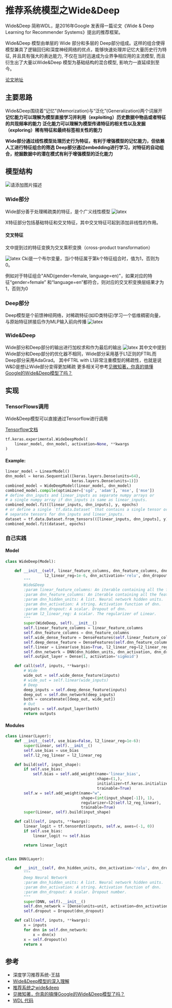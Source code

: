 # 推荐系统模型之Wide&Deep

Wide&Deep 简称WDL，是2016年Google 发表得一篇论文《Wide & Deep Learning for Recommender Systems》提出的推荐框架。

Wide&Deep 模型由单层的 Wide 部分和多层的 Deep部分组成。这样的组合使得模型兼具了逻辑回归和深度神经网络的优点，能够快速处理并记忆大量历史行为特征, 并且具有强大的表达能力, 不仅在当时迅速成为业界争相应用的主流模型, 而且衍生出了大量以Wide\&Deep 模型为基础结构的混合模型, 影响力一直延续到至今。

[论文地址](https://link.zhihu.com/?target=https%3A//arxiv.org/pdf/1606.07792.pdf)

## 主要思路

Wide&Deep围绕着“记忆”(Memorization)与“泛化”(Generalization)两个词展开
**记忆能力可以理解为模型直接学习并利用（exploiting）历史数据中物品或者特征的共现频率的能力**
**泛化能力可以理解为模型传递特征的相关性以及发掘（exploring）稀有特征和最终标签相关性的能力**

**Wide部分通过线性模型处理历史行为特征，有利于增强模型的记忆能力，但依赖人工进行特征组合的筛选**
**Deep部分通过embedding进行学习，对特征的自动组合，挖掘数据中的潜在模式有利于增强模型的泛化能力**


## 模型结构
![请添加图片描述](https://img-blog.csdnimg.cn/f436882d44b142878eca236155f33562.png?x-oss-process=image/watermark,type_ZHJvaWRzYW5zZmFsbGJhY2s,shadow_50,text_Q1NETiBAQkVOVUxM,size_20,color_FFFFFF,t_70,g_se,x_16)


### Wide部分

Wide部分善于处理稀疏类的特征，是个广义线性模型
![latex](https://latex.codecogs.com/gif.latex?y=W^TX&plus;b)

X特征部分包括基础特征和交叉特征，其中交叉特征可起到添加非线性的作用。

#### 交叉特征

文中提到过的特征变换为交叉乘积变换（cross-product transformation）

![latex](https://latex.codecogs.com/gif.latex?\phi_{k}(\mathbf{x})=\prod_{i=1}^{d}&space;x_{i}^{c_{k&space;i}}&space;\quad&space;c_{k&space;i}&space;\in\{0,1\})
Cki是一个布尔变量，当i个特征属于第k个特征组合时，值为1，否则为0。

例如对于特征组合"AND(gender=female, language=en)"，如果对应的特征“gender=female” 和“language=en”都符合，则对应的交叉积变换层结果才为1，否则为0

### Deep部分

Deep模型是个前馈神经网络，对稀疏特征(如ID类特征)学习一个低维稠密向量，与原始特征拼接后作为MLP输入前向传播
![latex](https://latex.codecogs.com/gif.latex?a^{(l&plus;1)}=f\left(W^{(l)}&space;a^{(l)}&plus;b^{(l)}\right))

### Wide&Deep
Wide部分和Deep部分的输出进行加权求和作为最后的输出
![latex](https://latex.codecogs.com/gif.latex?P(Y=1&space;\mid&space;\mathbf{x})=\sigma\left(\mathbf{w}_{w&space;i&space;d&space;e}^{T}[\mathbf{x},&space;\phi(\mathbf{x})]&plus;\mathbf{w}_{d&space;e&space;e&space;p}^{T}&space;a^{\left(l_{f}\right)}&plus;b\right))
其中文中提到Wide部分和Deep部分的优化器不相同，Wide部分采用基于L1正则的FTRL而Deep部分采用AdaGrad。
其中FTRL with L1非常注重模型的稀疏性，也就是说W&D是想让Wide部分变得更加稀疏
更多相关可参考[见微知著，你真的搞懂Google的Wide&Deep模型了吗？](https://zhuanlan.zhihu.com/p/142958834)

## 实现

### TensorFlows调用

Wide&Deep模型可以直接通过Tensorflow进行调用

[Tensorflow文档](https://www.tensorflow.org/api_docs/python/tf/keras/experimental/WideDeepModel?hl=en#args_1)

```python
tf.keras.experimental.WideDeepModel(
    linear_model, dnn_model, activation=None, **kwargs
)
```

#### Example:

```python
linear_model = LinearModel()
dnn_model = keras.Sequential([keras.layers.Dense(units=64),
                             keras.layers.Dense(units=1)])
combined_model = WideDeepModel(linear_model, dnn_model)
combined_model.compile(optimizer=['sgd', 'adam'], 'mse', ['mse'])
# define dnn_inputs and linear_inputs as separate numpy arrays or
# a single numpy array if dnn_inputs is same as linear_inputs.
combined_model.fit([linear_inputs, dnn_inputs], y, epochs)
# or define a single `tf.data.Dataset` that contains a single tensor or
# separate tensors for dnn_inputs and linear_inputs.
dataset = tf.data.Dataset.from_tensors(([linear_inputs, dnn_inputs], y))
combined_model.fit(dataset, epochs)
```

### 自己实践

#### Model

```python
class WideDeep(Model):

    def __init__(self, linear_feature_columns, dnn_feature_columns, dnn_hidden_units=(256, 128, 64),
                 l2_linear_reg=1e-6, dnn_activation='relu', dnn_dropout=0., ):
        """
        Wide&Deep
        :param linear_feature_columns: An iterable containing all the features used by linear part of the model.
        :param dnn_feature_columns: An iterable containing all the features used by deep part of the model.
        :param dnn_hidden_units: A list. Neural network hidden units.
        :param dnn_activation: A string. Activation function of dnn.
        :param dnn_dropout: A scalar. Dropout of dnn.
        :param l2_linear_reg: A scalar. The regularizer of Linear.
        """
        super(WideDeep, self).__init__()
        self.linear_feature_columns = linear_feature_columns
        self.dnn_feature_columns = dnn_feature_columns
        self.wide_dense_feature = DenseFeatures(self.linear_feature_columns)
        self.deep_dense_feature = DenseFeatures(self.dnn_feature_columns)
        self.linear = Linear(use_bias=True, l2_linear_reg=l2_linear_reg)
        self.dnn_network = DNN(dnn_hidden_units, dnn_activation, dnn_dropout)
        self.output_layer = Dense(1, activation='sigmoid')

    def call(self, inputs, **kwargs):
        # Wide
        wide_out = self.wide_dense_feature(inputs)
        # wide_out = self.linear(wide_inputs)
        # Deep
        deep_inputs = self.deep_dense_feature(inputs)
        deep_out = self.dnn_network(deep_inputs)
        both = concatenate([deep_out, wide_out])
        # Out
        outputs = self.output_layer(both)
        return outputs
```

#### Modules

```python
class Linear(Layer):
    def __init__(self, use_bias=False, l2_linear_reg=1e-6):
        super(Linear, self).__init__()
        self.use_bias = use_bias
        self.l2_reg_linear = l2_linear_reg

    def build(self, input_shape):
        if self.use_bias:
            self.bias = self.add_weight(name='linear_bias',
                                        shape=(1,),
                                        initializer=tf.keras.initializers.Zeros(),
                                        trainable=True)
        self.w = self.add_weight(name="w",
                                 shape=(int(input_shape[-1]), 1),
                                 regularizer=l2(self.l2_reg_linear),
                                 trainable=True)
        super(Linear, self).build(input_shape)

    def call(self, inputs, **kwargs):
        linear_logit = tf.tensordot(inputs, self.w, axes=(-1, 0))
        if self.use_bias:
            linear_logit += self.bias

        return linear_logit


class DNN(Layer):

    def __init__(self, dnn_hidden_units, dnn_activation='relu', dnn_dropout=0.):
        """
        Deep Neural Network
        :param dnn_hidden_units: A list. Neural network hidden units.
        :param dnn_activation: A string. Activation function of dnn.
        :param dnn_dropout: A scalar. Dropout number.
        """
        super(DNN, self).__init__()
        self.dnn_network = [Dense(units=unit, activation=dnn_activation) for unit in dnn_hidden_units]
        self.dropout = Dropout(dnn_dropout)

    def call(self, inputs, **kwargs):
        x = inputs
        for dnn in self.dnn_network:
            x = dnn(x)
        x = self.dropout(x)
        return x
```

## 参考

- 深度学习推荐系统-王喆
- [Wide&Deep模型的深入理解](https://mp.weixin.qq.com/s/LRghf8mj1hjUYri_m3AzBg)
- [推荐系统之wide&deep](https://blog.csdn.net/qq_40778406/article/details/90740399)
- [见微知著，你真的搞懂Google的Wide&Deep模型了吗？](https://zhuanlan.zhihu.com/p/142958834)
- [WDL 代码](https://github.com/ZiyaoGeng/Recommender-System-with-TF2.0/tree/master/WDL)